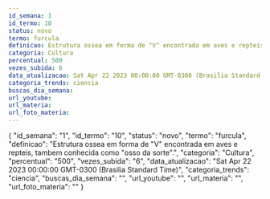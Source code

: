 ```yaml
---
id_semana: 1
id_termo: 10
status: novo
termo: furcula
definicao: Estrutura ossea em forma de "V" encontrada em aves e repteis, tambem conhecida como "osso da sorte".
categoria: Cultura
percentual: 500
vezes_subida: 6
data_atualizacao: Sat Apr 22 2023 00:00:00 GMT-0300 (Brasilia Standard Time)
categoria_trends: ciencia
buscas_dia_semana: 
url_youtube: 
url_materia: 
url_foto_materia: 
---
```


{
  "id_semana": "1",
  "id_termo": "10",
  "status": "novo",
  "termo": "furcula",
  "definicao": "Estrutura ossea em forma de \"V\" encontrada em aves e repteis, tambem conhecida como \"osso da sorte\".",
  "categoria": "Cultura",
  "percentual": "500",
  "vezes_subida": "6",
  "data_atualizacao": "Sat Apr 22 2023 00:00:00 GMT-0300 (Brasilia Standard Time)",
  "categoria_trends": "ciencia",
  "buscas_dia_semana": "",
  "url_youtube": "",
  "url_materia": "",
  "url_foto_materia": ""
}